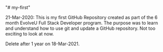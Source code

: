 "# my-first"

21-Mar-2020: This is my first GitHub Repository created as part of the 6 month EvolveU Full Stack Developer program.
The purpose was to learn and understand how to use git and update a GitHub repository. Not too exciting to look at now.

Delete after 1 year on 18-Mar-2021.
